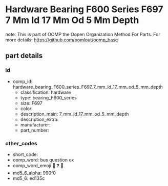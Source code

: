 # Hardware Bearing F600 Series F697 7 Mm Id 17 Mm Od 5 Mm Depth  

note: This is part of OOMP the Oopen Organization Method For Parts. For more details: https://github.com/oomlout/oomp_base

##  part details





### id
* oomp_id: hardware_bearing_F600_series_F697_7_mm_id_17_mm_od_5_mm_depth
  * classification: hardware
  * type: bearing_F600_series
  * size: F697
  * color: 
  * description_main: 7_mm_id_17_mm_od_5_mm_depth
  * description_extra: 
  * manufacturer: 
  * part_number: 

### other_codes
* short_code: 
* oomp_word: bus question ox
* oomp_word_emoji :bus: :question: :ox:
* md5_6_alpha: 990f0
* md5_6: ed135c